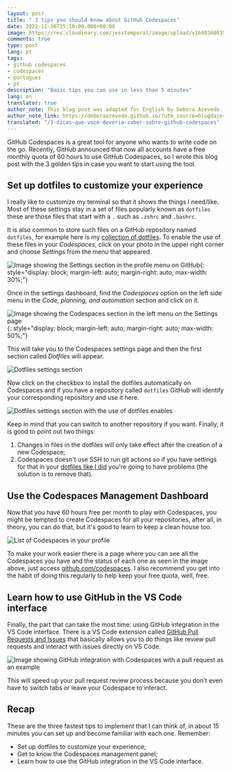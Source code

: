 ```yaml
---
layout: post
title: " 3 tips you should know about GitHub Codespaces"
date: 2022-11-30T15:10:00.000+00:00
image: https://res.cloudinary.com/jesstemporal/image/upload/v1640360835/covers/colinha_igmf4s.png
comments: true
type: post
lang: pt
tags:
- github codespaces
- codespaces
- portugues
- pt
description: "Basic tips you can use in less than 5 minutes"
lang: en
translator: true
author_note: This blog post was adapted for English by Debora Azevedo.
author_note_link: https://deboraazevedo.github.io/?utm_source=blogdajess
translated: "/3-dicas-que-voce-deveria-saber-sobre-github-codespaces"
---
```

GitHub Codespaces is a great tool for anyone who wants to write code on the go. Recently, GitHub announced that now all accounts have a free monthly quota of 60 hours to use GitHub Codespaces, so I wrote this blog post with the 3 golden tips in case you want to start using the tool.

## Set up dotfiles to customize your experience

I really like to customize my terminal so that it shows the things I need/like. Most of these settings stay in a set of files popularly known as `dotfiles` these are those files that start with a `.` such as `.zshrc` and `.bashrc`.

It is also common to store such files on a GitHub repository named `dotfiles`, for example here is my [collection of dotfiles](http://github.com/jtemporal/dotfiles). To enable the use of these files in your *Codespaces*, click on your photo in the upper right corner and choose *Settings* from the menu that appeared.

![Image showing the Settings section in the profile menu on GitHub](https://res.cloudinary.com/jesstemporal/image/upload/v1669837358/codespaces/github-menu-selected-option-settings_yq0gpb.jpg){: style="display: block; margin-left: auto; margin-right: auto; max-width: 30%;"}

Once in the settings dashboard, find the *Codespaces* option on the left side menu in the *Code, planning, and automation* section and click on it.

![Image showing the Codespaces section in the left menu on the Settings page](https://res.cloudinary.com/jesstemporal/image/upload/v1669837358/codespaces/codespaces-lefthand-side-menu-in-settings_czk5sy.jpg){: style="display: block; margin-left: auto; margin-right: auto; max-width: 50%;"}

This will take you to the Codespaces settings page and then the first section called *Dotfiles* will appear.

![Dotfiles settings section](https://res.cloudinary.com/jesstemporal/image/upload/v1669837358/codespaces/dotfiles-section-on-codespaces-settings_omptlu.jpg)

Now click on the checkbox to install the dotfiles automatically on Codespaces and if you have a repository called `dotfiles` GitHub will identify your corresponding repository and use it here.

![Dotfiles settings section with the use of dotfiles enables](https://res.cloudinary.com/jesstemporal/image/upload/v1669837358/codespaces/dotfiles-section-on-codespaces-settings-configured_mcdp4d.jpg)

Keep in mind that you can switch to another repository if you want. Finally, it is good to point out two things:

1. Changes in files in the dotfiles will only take effect after the creation of a new Codespace;
2. Codespaces doesn't use SSH to run git actions so if you have settings for that in your [dotfiles like I did](https://github.com/jtemporal/dotfiles/blob/7a79829f40d5c62b261f5ffaaa808df9c12a1144/.gitconfig) you're going to have problems (the solution is to remove that).

## Use the Codespaces Management Dashboard

Now that you have 60 hours free per month to play with Codespaces, you might be tempted to create Codespaces for all your repositories, after all, in theory, you can do that, but it's good to learn to keep a clean house too.

![List of Codespaces in your profile](https://res.cloudinary.com/jesstemporal/image/upload/v1669837358/codespaces/github-codespaces-dashboard_lbbvhv.jpg)

To make your work easier there is a page where you can see all the Codespaces you have and the status of each one as seen in the image above, just access [github.com/codespaces](http://github.com/codespaces). I also recommend you get into the habit of doing this regularly to help keep your free quota, well, free.

## Learn how to use GitHub in the VS Code interface

Finally, the part that can take the most time: using GitHub integration in the VS Code interface. There is a VS Code extension called [GitHub Pull Requests and Issues](https://marketplace.visualstudio.com/items?itemName=GitHub.vscode-pull-request-github) that basically allows you to do things like review pull requests and interact with issues directly on VS Code.

![Image showing GitHub integration with Codespaces with a pull request as an example](https://res.cloudinary.com/jesstemporal/image/upload/v1669838059/codespaces/github-vscode-extension-in-action_wnsiub.jpg)

This will speed up your pull request review process because you don't even have to switch tabs or leave your Codespace to interact.

## Recap

These are the three fastest tips to implement that I can think of, in about 15 minutes you can set up and become familiar with each one. Remember:

- Set up dotfiles to customize your experience;
- Get to know the Codespaces management panel;
- Learn how to use the GitHub integration in the VS Code interface.